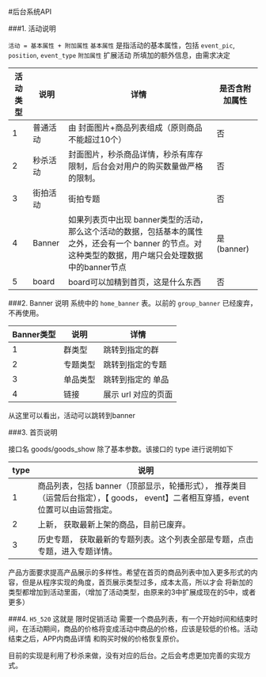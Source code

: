 #后台系统API

###1. 活动说明

`活动 = 基本属性 + 附加属性`
`基本属性` 是指活动的基本属性，包括 `event_pic`, `position`, `event_type`
`附加属性` 扩展活动 所填加的额外信息，由需求决定

活动类型 | 说明 | 详情 | 是否含附加属性  | 
-------|--------|-------|---------------
1 | 普通活动|  由 封面图片+商品列表组成（原则商品不能超过10个）| 否
2 | 秒杀活动 | 封面图片，秒杀商品详情，秒杀有库存限制，后台会对用户的购买数量做严格的限制。 | 否
3 | 街拍活动 | 街拍专题 | 否 
4 | Banner |  如果列表页中出现 banner类型的活动，那么这个活动的数据，包括基本的属性之外，还会有一个 banner 的节点。对这种类型的数据，用户端只会处理数据中的banner节点| 是(banner)
5 | board  | board可以加精到首页，这是什么东西  |  否


###2. Banner 说明
系统中的 `home_banner` 表。以前的 `group_banner` 已经废弃，不再使用。
 
Banner类型 | 说明  | 详情 
-------|----------|------
1 |  群类型|  跳转到指定的群
2 |  专题类型 | 跳转到指定的专题
3 | 单品类型 | 跳转到指定的 单品
4 | 链接  | 展示 url 对应的页面


从这里可以看出，活动可以跳转到banner

###3. 首页说明

接口名  goods/goods_show 除了基本参数。该接口的 type 进行说明如下

type | 说明
---|-------
1 | 商品列表，包括 banner（顶部显示，轮播形式）， 推荐类目（运营后台指定），【 goods， event】二者相互穿插，event位置可以由运营指定。
2 | 上新， 获取最新上架的商品，目前已废弃。
3 | 历史专题， 获取最新的专题列表。这个列表全部是专题，点击专题，进入专题详情。

产品方面要求提高产品展示的多样性。希望在首页的商品列表中加入更多形式的内容，但是从程序实现的角度，首页展示类型过多，成本太高，所以才会
将新加的类型都增加到活动里面，（增加了活动类型，由原来的3中扩展成现在的5中，或者更多）


###4. `H5_520`
这就是 限时促销活动
需要一个商品列表，有一个开始时间和结束时间，在活动期间，商品的价格将变成活动中商品的价格，应该是较低的价格。活动结束之后，APP内商品详情
和购买时候的价格恢复原价。

目前的实现是利用了秒杀来做，没有对应的后台。之后会考虑更加完善的实现方式。

